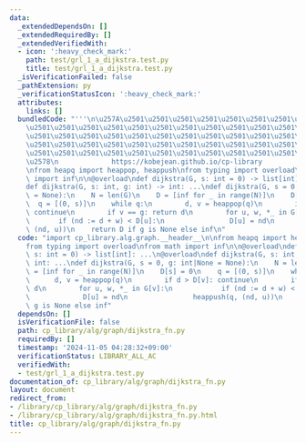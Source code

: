 ```yaml
---
data:
  _extendedDependsOn: []
  _extendedRequiredBy: []
  _extendedVerifiedWith:
  - icon: ':heavy_check_mark:'
    path: test/grl_1_a_dijkstra.test.py
    title: test/grl_1_a_dijkstra.test.py
  _isVerificationFailed: false
  _pathExtension: py
  _verificationStatusIcon: ':heavy_check_mark:'
  attributes:
    links: []
  bundledCode: "'''\n\u257A\u2501\u2501\u2501\u2501\u2501\u2501\u2501\u2501\u2501\u2501\
    \u2501\u2501\u2501\u2501\u2501\u2501\u2501\u2501\u2501\u2501\u2501\u2501\u2501\
    \u2501\u2501\u2501\u2501\u2501\u2501\u2501\u2501\u2501\u2501\u2501\u2501\u2501\
    \u2501\u2501\u2501\u2501\u2501\u2501\u2501\u2501\u2501\u2501\u2501\u2501\u2501\
    \u2501\u2501\u2501\u2501\u2501\u2501\u2501\u2501\u2501\u2501\u2501\u2501\u2501\
    \u2578\n             https://kobejean.github.io/cp-library               \n'''\n\
    \nfrom heapq import heappop, heappush\nfrom typing import overload\nfrom math\
    \ import inf\n\n@overload\ndef dijkstra(G, s: int = 0) -> list[int]: ...\n@overload\n\
    def dijkstra(G, s: int, g: int) -> int: ...\ndef dijkstra(G, s = 0, g: int|None\
    \ = None):\n    N = len(G)\n    D = [inf for _ in range(N)]\n    D[s] = 0\n  \
    \  q = [(0, s)]\n    while q:\n        d, v = heappop(q)\n        if d > D[v]:\
    \ continue\n        if v == g: return d\n        for u, w, *_ in G[v]:\n     \
    \       if (nd := d + w) < D[u]:\n                D[u] = nd\n                heappush(q,\
    \ (nd, u))\n    return D if g is None else inf\n"
  code: "import cp_library.alg.graph.__header__\n\nfrom heapq import heappop, heappush\n\
    from typing import overload\nfrom math import inf\n\n@overload\ndef dijkstra(G,\
    \ s: int = 0) -> list[int]: ...\n@overload\ndef dijkstra(G, s: int, g: int) ->\
    \ int: ...\ndef dijkstra(G, s = 0, g: int|None = None):\n    N = len(G)\n    D\
    \ = [inf for _ in range(N)]\n    D[s] = 0\n    q = [(0, s)]\n    while q:\n  \
    \      d, v = heappop(q)\n        if d > D[v]: continue\n        if v == g: return\
    \ d\n        for u, w, *_ in G[v]:\n            if (nd := d + w) < D[u]:\n   \
    \             D[u] = nd\n                heappush(q, (nd, u))\n    return D if\
    \ g is None else inf"
  dependsOn: []
  isVerificationFile: false
  path: cp_library/alg/graph/dijkstra_fn.py
  requiredBy: []
  timestamp: '2024-11-05 04:28:32+09:00'
  verificationStatus: LIBRARY_ALL_AC
  verifiedWith:
  - test/grl_1_a_dijkstra.test.py
documentation_of: cp_library/alg/graph/dijkstra_fn.py
layout: document
redirect_from:
- /library/cp_library/alg/graph/dijkstra_fn.py
- /library/cp_library/alg/graph/dijkstra_fn.py.html
title: cp_library/alg/graph/dijkstra_fn.py
---
```


